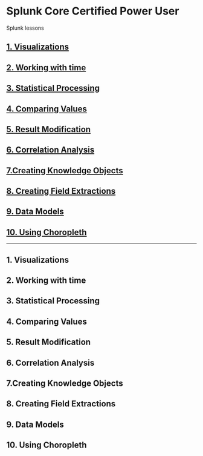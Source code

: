 # Splunk Core Certified Power User
Splunk lessons

## [1. Visualizations](#visualizations)

## [2. Working with time](#working-with-time)

## [3. Statistical Processing](#statistical-processing)

## [4. Comparing Values](#comparing-values)

## [5. Result Modification](#result-modification)

## [6. Correlation Analysis](#correlation-analysis)
## [7.Creating Knowledge Objects](#creating-knowledge-objects)
## [8. Creating Field Extractions](#creating-field-extractions)
## [9. Data Models](#data-models)
## [10. Using Choropleth](#using-choropleth)



---

## <a name="visualizations">1. Visualizations</a>

## <a name= "working-with-time">2. Working with time</a>

## <a name= "statistical-processing">3. Statistical Processing</a>

## <a name= "comparing-values">4. Comparing Values</a>

## <a name= "result-modification">5. Result Modification</a>

## <a name= "correlation-analysis">6. Correlation Analysis</a>
## <a name= "creating-knowledge-objects">7.Creating Knowledge Objects</a>
## <a name= "creating-field-extractions">8. Creating Field Extractions</a>
## <a name= "data-models">9. Data Models</a>
## <a name= "using-choropleth">10. Using Choropleth</a>












